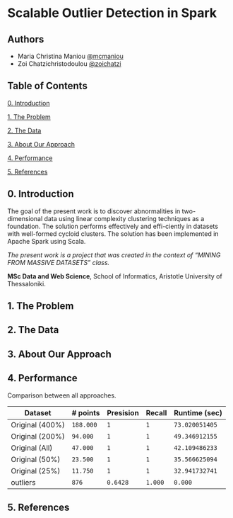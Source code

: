 # Scalable Outlier Detection in Spark

## Authors

- Maria Christina Maniou [@mcmaniou](https://github.com/mcmaniou)
- Zoi Chatzichristodoulou [@zoichatzi](https://github.com/zoichatzi)

## Table of Contents

[0. Introduction](https://github.com/zoichatzi/linearScalableOutlierDetect#0-introduction)

[1. The Problem](https://github.com/zoichatzi/linearScalableOutlierDetect#1-the-problem)

[2. The Data](https://github.com/zoichatzi/linearScalableOutlierDetect#2-the-data)

[3. About Our Approach](https://github.com/zoichatzi/linearScalableOutlierDetect#3-about-our-approach)

[4. Performance](https://github.com/zoichatzi/linearScalableOutlierDetect#4-performance)

[5. References](https://github.com/zoichatzi/linearScalableOutlierDetect#5-references)


## 0. Introduction

The goal of the present work is to discover abnormalities in two-dimensional data using linear complexity clustering techniques as a foundation. The solution performs effectively and effi-ciently in datasets with well-formed cycloid clusters. The solution has been implemented in Apache Spark using Scala.

*The present work is a project that was created in the context of “MINING FROM MASSIVE DATASETS” class.*

**MSc Data and Web Science**, School of Informatics, Aristotle University of Thessaloniki.



## 1. The Problem



## 2. The Data



## 3. About Our Approach



## 4. Performance

Comparison between all approaches.

| Dataset	                | # points | Presision     | Recall        | Runtime (sec) |
| ----------------------- | -------- |---------------|---------------|-------------- |
| Original (400%)         | `188.000`| `1`           | `1`           |`73.020051405` |
| Original (200%)         | `94.000` | `1`           | `1`           |`49.346912155` |
| Original (All)          | `47.000` | `1`           | `1`           |`42.109486233` |
| Original (50%)          | `23.500` | `1`           | `1`           |`35.566625094` |
| Original (25%)          | `11.750` | `1`           | `1`           |`32.941732741` |
| outliers                | `876`    | `0.6428`      | `1.000`       |`0.000`        |



## 5. References



